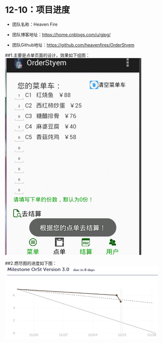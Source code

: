 ﻿# 12-10：项目进度
* 团队名称：Heaven Fire

* 团队博客地址：https://home.cnblogs.com/u/gjpg/  

* 团队Github地址：https://github.com/heavenfires/OrderStyem

##1.主要是点单页面的设计，效果如下组图：
![image](https://github.com/heavenfires/OrderStyem/raw/master/docs/yyimage/vvvv.png)<br>

##2.燃尽图的进度如下图：
![image](https://github.com/heavenfires/OrderStyem/raw/master/docs/yyimage/wwww.png)<br>

  

